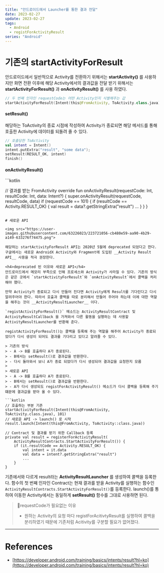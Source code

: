 ```yaml
---
title: "안드로이드에서 Launcher를 통한 결과 전달"
date: 2023-02-27
update: 2023-02-27
tags:
  - Android
  - registForActivityResult
series: "Android"
---
```

# 기존의 startActivityForResult
안드로이드에서 일반적으로 Activity를 전환하기 위해서는 __startActivity()__ 를 사용하지만 화면 전환 이후에 해당 Activity에서의 결과값을 전달 받기 위해서는 __startActivityForResult()__ 과 __onActivityResult()__ 를 사용 하였다.

```kotlin
// 두 번째 인자인 requestCode는 어떤 Activity인지 식별해주는 값
startActivityForResult(Intent(this@FromActivity, ToActivity.class.java), 101)
```

<h4>setResult()</h4>
해당하는 ToActivity의 종료 시점에 작성하여 Activity가 종료되면 해당 메서드를 통해 호출한 Activity에 데이터를 되돌려 줄 수 있다.

```kotlin
// 호출당한 ToActivity
val intent = Intent()
intent.putExtra("result", "some data");
setResult(RESULT_OK, intent)
finish()
```

<h4>onActivityResult()</h4>
```kotlin

// 결과를 받는 FromActivity
override fun onActivityResult(requestCode: Int, resultCode: Int, data: Intent?) {
    super.onActivityResult(requestCode, resultCode, data)
    if (requestCode == 101) {
        if (resultCode == Activity.RESULT_OK) {
            val result = data?.getStringExtra("result")
            ...
        }
    }
}
```

# 새로운 API

<img src="https://user-images.githubusercontent.com/63226023/223721056-cb480e59-aa90-4b29-a149-633276f74475.png">

해당하는 startActivityForResult API는 2020년 5월에 deprecated 되었다고 한다. 구글에서는 새로운 AndroidX Activity와 Fragment에 도입된 __Activity Result API__ 사용을 적극 권장한다.

<h4>deprecated 된 이유와 새로운 API</h4>
안드로이드에서 메모리 부족으로 인해 프로세스와 Activity가 사라질 수 있다. 기존의 방식은 같은 곳에서 `startActivityForResult`와 `onActivityResult`에서 콜백을 처리해야 했다. 

만약 Activity가 종료되고 다시 만들어 진다면 Activity에게 Result를 기다린다고 다시 알려주어야 한다. 따라서 호출과 콜백을 따로 분리해서 만들어 주어야 하는데 이에 대한 역할을 해주는 것이 __ActivityResultLauncher__ 이다.

`registActivityForResult()` 메소드는 ActivityResultContract 및 ActivityResultCallback 을 가져와서 다른 활동을 실행하는 데 사용할 ActivityResultLauncher를 반환해 준다.

registActivityForResult()는 콜백을 등록해 주는 역할을 해주어 Activity가 종료되었다가 다시 생성이 되어도 결과를 기다리고 있다고 알려줄 수 있다.

> 기존의 방식 
> - A -> B를 호출하다 A가 종료된다.
> - B에서는 setResult()로 결과값을 반환한다.
> - 다시 돌아와서 보니 A가 종료 되었다가 다시 생성되어 결과값을 요청한지 모름
>
> 새로운 API
> - A -> B를 호출하다 A가 종료된다.
> - B에서는 setResult()로 결과값을 반환한다.
> - A가 다시 생성되도 registForActivityResult() 메소드가 다시 콜백을 등록해 주기 떄문에 결과값을 받아 올 수 있다.

```kotlin
// 호출하는 부분 기존
startActivityForResult(Intent(this@FromActivity, ToActivity.class.java), 101)
// 새로운 API -> launch() 로 시작
result.launch(Intent(this@FromActivity, ToActivity::class.java))

// Contract 및 결과를 받기 위한 Callback 등록 
private val result = registerForActivityResult(
    ActivityResultContracts.StartActivityForResult()) {
    if (it.resultCode == Activity.RESULT_OK) {
        val intent = it.data
        val data = intent?.getStringExtra("result")
        ...
    }
}
```

기존에서와 다르게 result라는 __ActivityResultLauncher__ 를 생성하여 콜백을 등록한다. 함수의 첫 번째 인자인 Contract는 현재 결과를 받을 Activity를 실행하는 함수인 `ActivityResultContracts.StartActivityForResult()`를 등록한다. launch()를 통하여 이동한 Activity에서는 동일하게 __setResult()__ 함수를 그대로 사용하면 된다.

>📍requestCode가 필요없는 이유
> - 원하는 Activity의 요청 마다 registForAcitivtyResult를 실행하여 콜백을 분리하였기 때문에 기존처럼 Acitivity를 구분할 필요가 없어졌다.

---
# References
- [https://developer.android.com/training/basics/intents/result?hl=ko](https://developer.android.com/training/basics/intents/result?hl=ko)